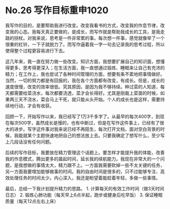 # No.26 写作目标重申1020

我写作的目的，是要帮助我进行改变。改变我看书的方式，改变我的作息节律，改变我的心态。我每天真正要做的，是成长，而写作就是帮助我成长的工具，是我走路的拐杖。对我来说，思考是一件非常累的事。每次想一件事，感觉就像举了一个很重的杠铃，一下子就脱力了。而写作逼着我一字一句去记录我的思考过程，所以使得整个过程更容易进行下去。

这几年来，我一直在努力做一些改变。知识方面，我想要扩展自己的知识面，想懂得更多，思考得更深入；在生活方面，我一直想通过锻炼、睡眠来让自己有充沛的精力；在工作上，我也尝试了各种时间管理的方面，想要有条不紊地把事情做好。当然，一切的努力都是有回报的，我在各个方面都有改变，有成长。但是，成长的速度很慢，改变的效率很低。究其原因，是因为我不够持续。种过菜的人知道，每天都需要给菜浇水，每次都要浇透，菜才会长得好。尤其是刚栽上菜苗的时候，如果两三天不浇水，菜会马上干死，就只能从头开始。个人的成长也是这样，需要持续地行动，才会有收获。

回顾一下，开始写作以来，我已经写了1万3千多字了。从最早的每次400字，到现在每次500字，虽然成长是慢的，也有中断过，但是在写作这件事上，已经有了很大的进步。写字这件事对我来说已经不再陌生，每次打开文档，面对空白背景的时候，我能就某个主题快速地把自己的想法放上去。只要我确定了想写什么，至少写上几段话没有任何问题。

后续的写作目标，我要放在精力管理这个话题上。要怎样才能提升我的体能，改善我的作息模式，腾出更多的晨起时间，延长我的续航能力。我现在非常大的一个问题，是我想做的事情太大，精力跟不上。一方面我需要砍掉一些不太关键的任务，另一方面我要增加能够做事的时间。我的自由时间是很多的，只不过能够专注、高效处理任务的时间太少。内心深入，我还是盼望着能趁着年轻，多做一些事情。

最后，总结一下我计划提升精力的思路。 1. 计算每天的有效工作时间（做3天时间日志） 2. 锻炼心肺功能（每天早上6点半起，跑步或健身后吃早饭） 3. 保证睡眠质量（每天12点左右上床）

